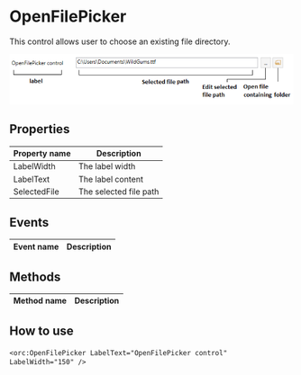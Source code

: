 OpenFilePicker
==============

This control allows user to choose an existing file directory.

![OpenFilePicker 01](../images/orc.controls/openfilepicker/OpenFilePicker_01.png)

## Properties

Property name|Description
-|-
LabelWidth|The label width
LabelText|The label content
SelectedFile|The selected file path

## Events

Event name|Description
-|-


## Methods

Method name|Description
-|-


## How to use

```
<orc:OpenFilePicker LabelText="OpenFilePicker control" LabelWidth="150" />
```